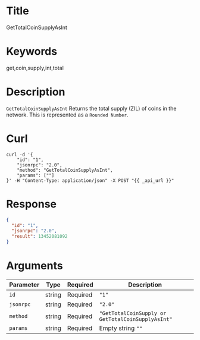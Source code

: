# Title

GetTotalCoinSupplyAsInt

# Keywords

get,coin,supply,int,total

# Description

`GetTotalCoinSupplyAsInt` Returns the total supply (ZIL) of coins in the network. This is represented as a
`Rounded Number`.

# Curl

```shell
curl -d '{
    "id": "1",
    "jsonrpc": "2.0",
    "method": "GetTotalCoinSupplyAsInt",
    "params": [""]
}' -H "Content-Type: application/json" -X POST "{{ _api_url }}"
```

# Response

```json
{
  "id": "1",
  "jsonrpc": "2.0",
  "result": 13452081092
}
```

# Arguments

| Parameter | Type   | Required | Description                                       |
| --------- | ------ | -------- | ------------------------------------------------- |
| `id`      | string | Required | `"1"`                                             |
| `jsonrpc` | string | Required | `"2.0"`                                           |
| `method`  | string | Required | `"GetTotalCoinSupply or GetTotalCoinSupplyAsInt"` |
| `params`  | string | Required | Empty string `""`                                 |
